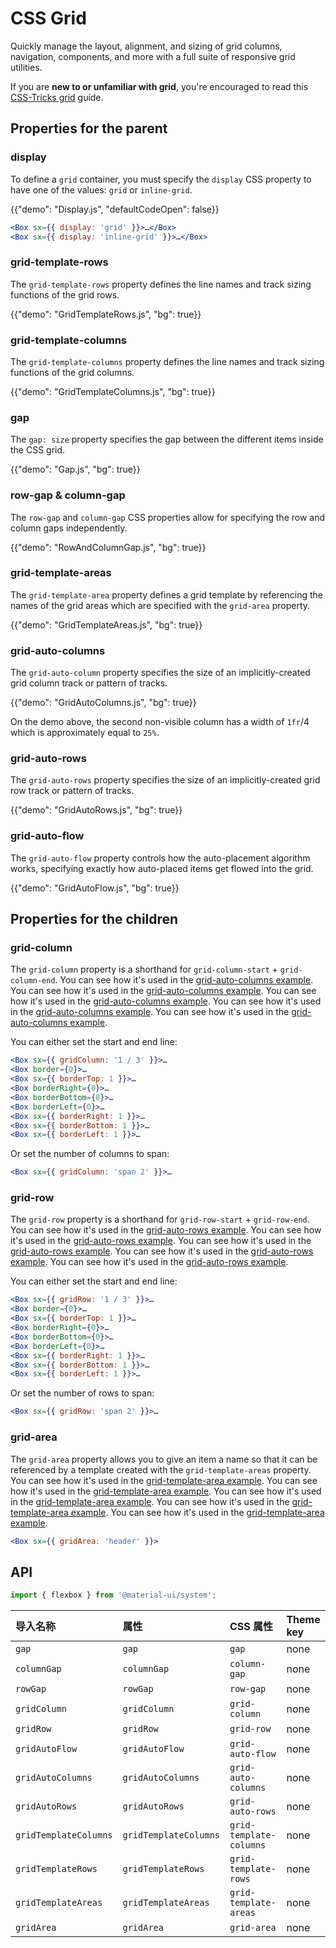 # CSS Grid

<p class="description">Quickly manage the layout, alignment, and sizing of grid columns, navigation, components, and more with a full suite of responsive grid utilities.</p>

If you are **new to or unfamiliar with grid**, you're encouraged to read this [CSS-Tricks grid](https://css-tricks.com/snippets/css/complete-guide-grid/) guide.

## Properties for the parent

### display

To define a `grid` container, you must specify the `display` CSS property to have one of the values: `grid` or `inline-grid`.

{{"demo": "Display.js", "defaultCodeOpen": false}}

```jsx
<Box sx={{ display: 'grid' }}>…</Box>
<Box sx={{ display: 'inline-grid' }}>…</Box>
```

### grid-template-rows

The `grid-template-rows` property defines the line names and track sizing functions of the grid rows.

{{"demo": "GridTemplateRows.js", "bg": true}}

### grid-template-columns

The `grid-template-columns` property defines the line names and track sizing functions of the grid columns.

{{"demo": "GridTemplateColumns.js", "bg": true}}

### gap

The `gap: size` property specifies the gap between the different items inside the CSS grid.

{{"demo": "Gap.js", "bg": true}}

### row-gap & column-gap

The `row-gap` and `column-gap` CSS properties allow for specifying the row and column gaps independently.

{{"demo": "RowAndColumnGap.js", "bg": true}}

### grid-template-areas

The `grid-template-area` property defines a grid template by referencing the names of the grid areas which are specified with the `grid-area` property.

{{"demo": "GridTemplateAreas.js", "bg": true}}

### grid-auto-columns

The `grid-auto-column` property specifies the size of an implicitly-created grid column track or pattern of tracks.

{{"demo": "GridAutoColumns.js", "bg": true}}

On the demo above, the second non-visible column has a width of `1fr`/4 which is approximately equal to `25%`.

### grid-auto-rows

The `grid-auto-rows` property specifies the size of an implicitly-created grid row track or pattern of tracks.

{{"demo": "GridAutoRows.js", "bg": true}}

### grid-auto-flow

The `grid-auto-flow` property controls how the auto-placement algorithm works, specifying exactly how auto-placed items get flowed into the grid.

{{"demo": "GridAutoFlow.js", "bg": true}}

## Properties for the children

### grid-column

The `grid-column` property is a shorthand for `grid-column-start` + `grid-column-end`. You can see how it's used in the [grid-auto-columns example](/system/grid/#grid-auto-columns). You can see how it's used in the [grid-auto-columns example](/system/grid/#grid-auto-columns). You can see how it's used in the [grid-auto-columns example](/system/grid/#grid-auto-columns). You can see how it's used in the [grid-auto-columns example](/system/grid/#grid-auto-columns). You can see how it's used in the [grid-auto-columns example](/system/grid/#grid-auto-columns).

You can either set the start and end line:

```jsx
<Box sx={{ gridColumn: '1 / 3' }}>…
<Box border={0}>…
<Box sx={{ borderTop: 1 }}>…
<Box borderRight={0}>…
<Box borderBottom={0}>…
<Box borderLeft={0}>…
<Box sx={{ borderRight: 1 }}>…
<Box sx={{ borderBottom: 1 }}>…
<Box sx={{ borderLeft: 1 }}>…
```

Or set the number of columns to span:

```jsx
<Box sx={{ gridColumn: 'span 2' }}>…
```

### grid-row

The `grid-row` property is a shorthand for `grid-row-start` + `grid-row-end`. You can see how it's used in the [grid-auto-rows example](/system/grid/#grid-auto-rows). You can see how it's used in the [grid-auto-rows example](/system/grid/#grid-auto-rows). You can see how it's used in the [grid-auto-rows example](/system/grid/#grid-auto-rows). You can see how it's used in the [grid-auto-rows example](/system/grid/#grid-auto-rows). You can see how it's used in the [grid-auto-rows example](/system/grid/#grid-auto-rows).

You can either set the start and end line:

```jsx
<Box sx={{ gridRow: '1 / 3' }}>…
<Box border={0}>…
<Box sx={{ borderTop: 1 }}>…
<Box borderRight={0}>…
<Box borderBottom={0}>…
<Box borderLeft={0}>…
<Box sx={{ borderRight: 1 }}>…
<Box sx={{ borderBottom: 1 }}>…
<Box sx={{ borderLeft: 1 }}>…
```

Or set the number of rows to span:

```jsx
<Box sx={{ gridRow: 'span 2' }}>…
```

### grid-area

The `grid-area` property allows you to give an item a name so that it can be referenced by a template created with the `grid-template-areas` property. You can see how it's used in the [grid-template-area example](/system/grid/#grid-template-areas). You can see how it's used in the [grid-template-area example](/system/grid/#grid-template-areas). You can see how it's used in the [grid-template-area example](/system/grid/#grid-template-areas). You can see how it's used in the [grid-template-area example](/system/grid/#grid-template-areas). You can see how it's used in the [grid-template-area example](/system/grid/#grid-template-areas).

```jsx
<Box sx={{ gridArea: 'header' }}>
```

## API

```js
import { flexbox } from '@material-ui/system';
```

| 导入名称                  | 属性                    | CSS 属性                  | Theme key |
|:--------------------- |:--------------------- |:----------------------- |:--------- |
| `gap`                 | `gap`                 | `gap`                   | none      |
| `columnGap`           | `columnGap`           | `column-gap`            | none      |
| `rowGap`              | `rowGap`              | `row-gap`               | none      |
| `gridColumn`          | `gridColumn`          | `grid-column`           | none      |
| `gridRow`             | `gridRow`             | `grid-row`              | none      |
| `gridAutoFlow`        | `gridAutoFlow`        | `grid-auto-flow`        | none      |
| `gridAutoColumns`     | `gridAutoColumns`     | `grid-auto-columns`     | none      |
| `gridAutoRows`        | `gridAutoRows`        | `grid-auto-rows`        | none      |
| `gridTemplateColumns` | `gridTemplateColumns` | `grid-template-columns` | none      |
| `gridTemplateRows`    | `gridTemplateRows`    | `grid-template-rows`    | none      |
| `gridTemplateAreas`   | `gridTemplateAreas`   | `grid-template-areas`   | none      |
| `gridArea`            | `gridArea`            | `grid-area`             | none      |
